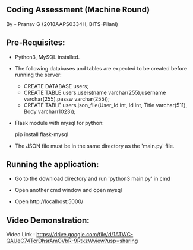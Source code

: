 ## Coding Assessment (Machine Round)

By - Pranav G (2018AAPS0334H, BITS-Pilani)

## Pre-Requisites:

* Python3, MySQL installed.

* The following databases and tables are expected to be created before running the server:

	* CREATE DATABASE users;
	* CREATE TABLE users.users(name varchar(255),username varchar(255),passw varchar(255));
	* CREATE TABLE users.json_file(User_Id int, Id int, Title varchar(511), Body varchar(1023));

* Flask module with mysql for python:

	pip install flask-mysql 

* The JSON file must be in the same directory as the 'main.py' file.

## Running the application: 

* Go to the download directory and run 'python3 main.py' in cmd

* Open another cmd window and open mysql

* Open http://localhost:5000/

## Video Demonstration:

Video Link : https://drive.google.com/file/d/1ATWC-QAUeC74TcrDhsrAmOVbR-9RtkzV/view?usp=sharing


